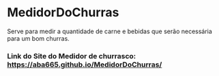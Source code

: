# MedidorDoChurras
Serve para medir a quantidade de carne e bebidas que serão necessária para um bom churras. 

### Link do Site do Medidor de churrasco: https://aba665.github.io/MedidorDoChurras/
